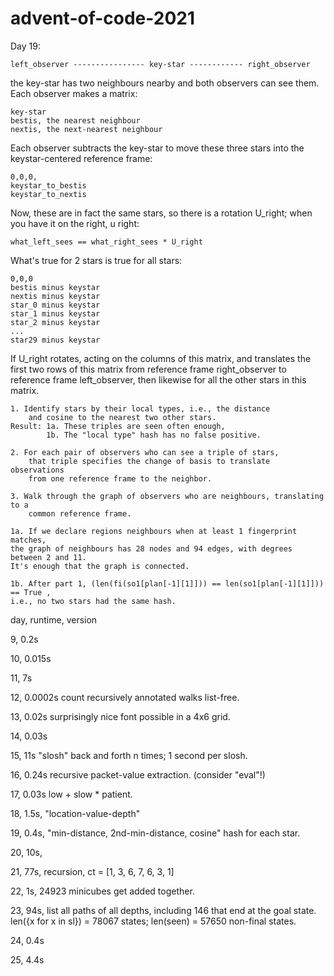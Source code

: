 # advent-of-code-2021

Day 19:

    left_observer ---------------- key-star ------------ right_observer 

the key-star has two neighbours nearby and both observers can see them. Each observer makes a matrix:

    key-star
    bestis, the nearest neighbour
    nextis, the next-nearest neighbour

Each observer subtracts the key-star to move these three stars into the keystar-centered reference frame:

    0,0,0,
    keystar_to_bestis
    keystar_to_nextis

Now, these are in fact the same stars, so there is a rotation U_right; when you have it on the right, u right:

    what_left_sees == what_right_sees * U_right

What's true for 2 stars is true for all stars:

    0,0,0
    bestis minus keystar
    nextis minus keystar
    star_0 minus keystar
    star_1 minus keystar
    star_2 minus keystar
    ...
    star29 minus keystar

If U_right rotates, acting on the columns of this matrix, and translates the first two rows of this matrix 
from reference frame right_observer to reference frame left_observer, then likewise for all the other stars
in this matrix.


    1. Identify stars by their local types, i.e., the distance
        and cosine to the nearest two other stars.
    Result: 1a. These triples are seen often enough,
            1b. The "local type" hash has no false positive.
    
    2. For each pair of observers who can see a triple of stars,
        that triple specifies the change of basis to translate observations 
        from one reference frame to the neighbor.
        
    3. Walk through the graph of observers who are neighbours, translating to a 
        common reference frame.

    1a. If we declare regions neighbours when at least 1 fingerprint matches, 
    the graph of neighbours has 28 nodes and 94 edges, with degrees between 2 and 11. 
    It's enough that the graph is connected.
        
    1b. After part 1, (len(fi(so1[plan[-1][1]])) == len(so1[plan[-1][1]])) == True ,
    i.e., no two stars had the same hash.





day, runtime, version

9,      0.2s

10,     0.015s

11,     7s      

12,     0.0002s     count recursively annotated walks list-free. 

13,     0.02s   surprisingly nice font possible in a 4x6 grid.

14,     0.03s   

15,     11s    "slosh" back and forth n times; 1 second per slosh.

16,     0.24s   recursive packet-value extraction. (consider "eval"!)

17,     0.03s  low + slow * patient.

18,     1.5s,  "location-value-depth"

19,     0.4s,  "min-distance, 2nd-min-distance, cosine" hash for each star.

20,     10s,    

21,     77s,   recursion, ct = [1, 3, 6, 7, 6, 3, 1]

22,     1s,     24923 minicubes get added together.

23,     94s,    list all paths of all depths, including 146 that end at the goal state. len({x for x in sl}) = 78067 states; len(seen) = 57650 non-final states.

24,     0.4s

25,     4.4s

